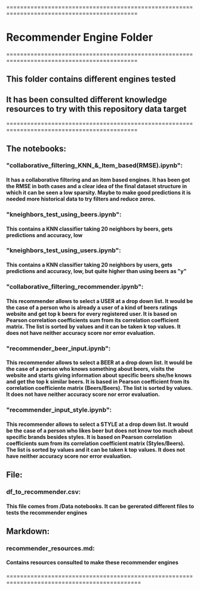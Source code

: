 ============================================================================================
# Recommender Engine Folder
============================================================================================
## This folder contains different engines tested
## It has been consulted different knowledge resources to try with this repository data target
============================================================================================
## The notebooks:

### "collaborative_filtering_KNN_&_Item_based(RMSE).ipynb":

#### It has a collaborative filtering and an item based engines. It has been got the RMSE in both cases and a clear idea of the final dataset structure in which it can be seen a low sparsity. Maybe to make good predictions it is needed more historical data to try filters and reduce zeros.

### "kneighbors_test_using_beers.ipynb":

#### This contains a KNN classifier taking 20 neighbors by beers, gets predictions and accuracy, low

### "kneighbors_test_using_users.ipynb":

#### This contains a KNN classifier taking 20 neighbors by users, gets predictions and accuracy, low, but quite higher than using beers as "y"

### "collaborative_filtering_recommender.ipynb":

#### This recommender allows to select a USER at a drop down list. It would be the case of a person who is already a user of a kind of beers ratings website and get top k beers for every registered user. It is based on Pearson correlation  coefficients sum from its correlation coefficient matrix. The list is sorted by values and it can be taken k  top values. It does not have neither accuracy score nor error evaluation.

### "recommender_beer_input.ipynb":

#### This recommender allows to select a BEER at a drop down list. It would be the case of a person who knows something about beers, visits the website and starts giving information about specific beers she/he knows and get the top k similar beers. It is based in Pearson coefficient from its correlation coefficiente matrix (Beers/Beers). The list is sorted by values. It does not have neither accuracy score nor error evaluation.

### "recommender_input_style.ipynb":

#### This recommender allows to select a STYLE at a drop down list. It would be the case of a person who likes beer but does not know too much about specific brands besides styles. It is based on Pearson correlation coefficients sum from its correlation coefficient matrix (Styles/Beers). The list is sorted by values and it can be taken k top values. It does not have neither accuracy score nor error evaluation.

## File:

### df_to_recommender.csv:
#### This file comes from /Data notebooks. It can be gererated different files to tests the recommender engines

## Markdown:

### recommender_resources.md:
#### Contains resources consulted to make these recommender engines
=============================================================================================
